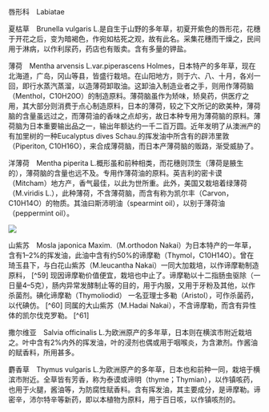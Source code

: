 唇形科　Labiatae

  

夏枯草　Brunella vulgaris L.是自生于山野的多年草，初夏开紫色的唇形花，花穗于开花之后，变为暗褐色，作宛如枯死之观，故有此名。采集花穗而干燥之，民间用于淋病，以作利尿药，药店也有贩卖。含有多量的钾盐。

薄荷　Mentha arvensis L.var.piperascens Holmes，日本特产的多年草，现在北海道，广岛，冈山等县，皆盛行栽培。在山阳地方，则于六、八、十月，各刈一回，即行水蒸汽蒸溜，以造薄荷卸取油。这卸油入制造业者之手，则用作薄荷脑（Menthol，C10H20O）的制造原料。薄荷脑虽作为矫味，矫臭药，供医疗之用，其大部分则消费于点心制造原料，日本的薄荷，较之下文所记的欧美种，薄荷脑的含量虽远过之，而薄荷油的香味之点却劣，故日本种专用为薄荷脑的原料。薄荷脑为日本重要输出品之一，输出年额达约一千二百万圆。近年发明了从澳洲产的有加里树的一种Eucalyptus dives Schau.的挥发油中所含有的辟沛里敦（Piperiton, C10H16O），来合成薄荷脑，而日本产薄荷脑的贩路，渐受威胁了。

洋薄荷　Mentha piperita L.概形虽和前种相类，而花穗则顶生（薄荷是腋生的），薄荷脑的含量也远不及。专用作薄荷油的原料。英吉利的密卡谟（Mitcham）地方产，香气最佳，以此为世所重。此外，美国又栽培着绿薄荷（M.viridis L.），此种薄荷，不含薄荷脑，而含有称为凯尔丰（Carvon，C10H14O）的物质。其油曰斯沛明油（spearmint oil），以别于薄荷油（peppermint oil）。

![](%20/Users/kevin_lu/Downloads/obsidian_epub_books/《鲁迅全集》（全20册）1938年民国权威版/images/00076.jpeg)  

山紫苏　Mosla japonica Maxim.（M.orthodon Nakai）为日本特产的一年草，含有1–2%的挥发油，此油中含有约50%的谛摩勒（Thymol，C10H14O）。曾在琦玉县下，与白花山紫苏（M.leucantha Nakai）一同大加栽培，以作谛摩勒制造原料， [^59] 现因谛摩勒价值便宜，栽培也中止了。谛摩勒以十二指肠虫驱除（一日量4–5克），肠内异常发酵制止等的目的，用于内服，又用于牙粉及其他，以作杀菌剂。碘化谛摩勒（Thymoliodid） 一名亚理士多勒（Aristol），可作杀菌药，以代碘仿。 [^60] 同属的大山紫苏（M.Hadai Nakai），不含谛摩勒，而含有异性体的凯尔伐克罗勒。 [^61]

撒尔维亚　Salvia officinalis L.为欧洲原产的多年草，日本则在横滨市附近栽培之。叶中含有2%内外的挥发油，叶的浸剂也偶或用于咽喉炎，为含漱剂。作酱油的赋香料，所用甚多。

麝香草　Thymus vulgaris L.为欧洲原产的多年草，日本也和前种一同，栽培于横滨市附近。全草皆有芳香，称为泰谟或谛明（thyme；Thymian），以作镇咳药，也用于火腿，酱油等，为防腐性赋香料。含有挥发油，其主要成分，是谛摩勒。谛密辛，沛尔特辛等新药，即以本植物为原料，用于百日咳，以作镇咳剂的。